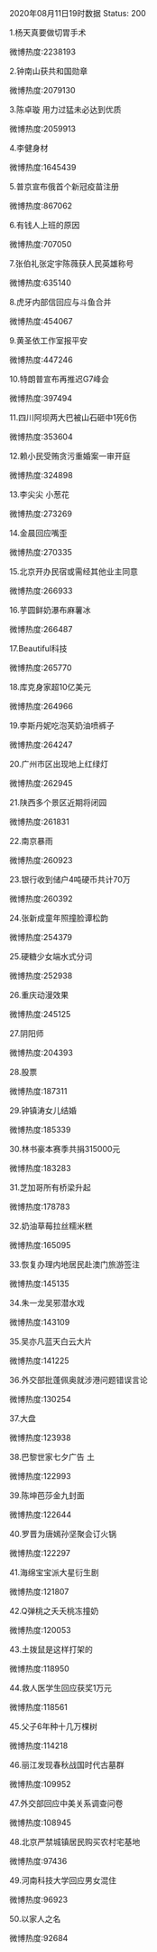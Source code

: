 2020年08月11日19时数据
Status: 200

1.杨天真要做切胃手术

微博热度:2238193

2.钟南山获共和国勋章

微博热度:2079130

3.陈卓璇 用力过猛未必达到优质

微博热度:2059913

4.李健身材

微博热度:1645439

5.普京宣布俄首个新冠疫苗注册

微博热度:867062

6.有钱人上班的原因

微博热度:707050

7.张伯礼张定宇陈薇获人民英雄称号

微博热度:635140

8.虎牙内部信回应与斗鱼合并

微博热度:454067

9.黄圣依工作室报平安

微博热度:447246

10.特朗普宣布再推迟G7峰会

微博热度:397494

11.四川阿坝两大巴被山石砸中1死6伤

微博热度:353604

12.赖小民受贿贪污重婚案一审开庭

微博热度:324898

13.李尖尖 小葱花

微博热度:273269

14.金晨回应嘴歪

微博热度:270335

15.北京开办民宿或需经其他业主同意

微博热度:266933

16.芋圆鲜奶瀑布麻薯冰

微博热度:266487

17.Beautiful科技

微博热度:265770

18.库克身家超10亿美元

微博热度:264966

19.李斯丹妮吃泡芙奶油喷裤子

微博热度:264247

20.广州市区出现地上红绿灯

微博热度:262945

21.陕西多个景区近期将闭园

微博热度:261831

22.南京暴雨

微博热度:260923

23.银行收到储户4吨硬币共计70万

微博热度:260392

24.张新成童年照撞脸谭松韵

微博热度:254379

25.硬糖少女端水式分词

微博热度:252938

26.重庆动漫效果

微博热度:245125

27.阴阳师

微博热度:204393

28.股票

微博热度:187311

29.钟镇涛女儿结婚

微博热度:185339

30.林书豪本赛季共捐315000元

微博热度:183283

31.芝加哥所有桥梁升起

微博热度:178783

32.奶油草莓拉丝糯米糕

微博热度:165095

33.恢复办理内地居民赴澳门旅游签注

微博热度:145135

34.朱一龙吴邪潜水戏

微博热度:143109

35.吴亦凡蓝天白云大片

微博热度:141225

36.外交部批蓬佩奥就涉港问题错误言论

微博热度:130254

37.大盘

微博热度:123938

38.巴黎世家七夕广告 土

微博热度:122993

39.陈坤芭莎金九封面

微博热度:122644

40.罗晋为唐嫣孙坚聚会订火锅

微博热度:122297

41.海绵宝宝派大星衍生剧

微博热度:121807

42.Q弹桃之夭夭桃冻撞奶

微博热度:120053

43.土拨鼠是这样打架的

微博热度:118950

44.救人医学生回应获奖1万元

微博热度:118561

45.父子6年种十几万棵树

微博热度:114218

46.丽江发现春秋战国时代古墓群

微博热度:109952

47.外交部回应中美关系调查问卷

微博热度:108945

48.北京严禁城镇居民购买农村宅基地

微博热度:97436

49.河南科技大学回应男女混住

微博热度:96923

50.以家人之名

微博热度:92684

